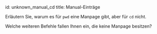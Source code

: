 id: unknown_manual_cd
title: Manual-Einträge

Erläutern Sie, warum es für `pwd` eine Manpage gibt, aber für `cd` nicht.

Welche weiteren Befehle fallen Ihnen ein, die keine Manpage besitzen?
